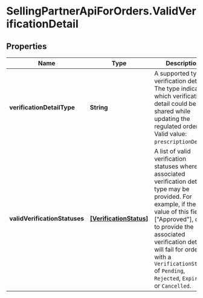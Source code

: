 # SellingPartnerApiForOrders.ValidVerificationDetail

## Properties
Name | Type | Description | Notes
------------ | ------------- | ------------- | -------------
**verificationDetailType** | **String** | A supported type of verification detail. The type indicates which verification detail could be shared while updating the regulated order. Valid value: `prescriptionDetail`. | 
**validVerificationStatuses** | [**[VerificationStatus]**](VerificationStatus.md) | A list of valid verification statuses where the associated verification detail type may be provided. For example, if the value of this field is [\"Approved\"], calls to provide the associated verification detail will fail for orders with a `VerificationStatus` of `Pending`, `Rejected`, `Expired`, or `Cancelled`. | 


